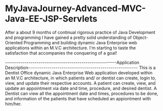 # MyJavaJourney-Advanced-MVC-Java-EE-JSP-Servlets

After a about 9 months of continual rigorous practice of Java Development and programming I have gained 
a pretty solid understanding of Object-Oriented Programming and building dynamic Java Enterprise web applications 
within an M.V.C architecture.
I'm starting to taste the satisfaction that accompanies the conquering of a goal!

---------------------------------------------------------Application Description--------------------------------------------------------
This is a Dentist Office dynamic Java Enterprise Web application developed within an M.V.C architecture, 
in which patients and/ or dentist can create, login to, view, and update their respective accounts. 
A patient can create, view, and update an appointment via date and time, procedure, and desired dentist. 
A Dentist can view all the appointment date and times, procedures to be done, and information of the patients 
that have scheduled an appiontment with him/her.


